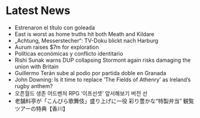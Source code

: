 # Latest News
-  Estrenaron el título con goleada
-  East is worst as home truths hit both Meath and Kildare
-  „Achtung, Messerstecher“: TV-Doku blickt nach Harburg
-  Aurum raises $7m for exploration
-  Políticas económicas y conflicto identitario
-  Rishi Sunak warns DUP collapsing Stormont again risks damaging the union with Britain
-  Guillermo Terán sube al podio por partida doble en Granada
-  John Downing: Is it time to replace ‘The Fields of Athenry’ as Ireland’s rugby anthem?
-  오픈월드 생존 어드벤처 RPG ‘이프선셋’ 앞서해보기 버전 선
-  老舗料亭が「こんぴら歌舞伎」盛り上げに一役 彩り豊かな“特製弁当” 観覧ツアーの特典【香川】
